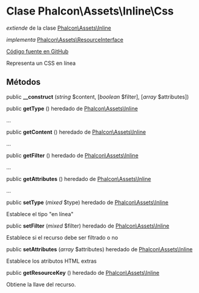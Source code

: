 # Clase **Phalcon\\Assets\\Inline\\Css**

*extiende* de la clase [Phalcon\Assets\Inline](/en/3.2/api/Phalcon_Assets_Inline)

*implementa* [Phalcon\Assets\ResourceInterface](/en/3.2/api/Phalcon_Assets_ResourceInterface)

<a href="https://github.com/phalcon/cphalcon/blob/master/phalcon/assets/inline/css.zep" class="btn btn-default btn-sm">Código fuente en GitHub</a>

Representa un CSS en línea

## Métodos

public **__construct** (*string* $content, [*boolean* $filter], [*array* $attributes])

public **getType** () heredado de [Phalcon\Assets\Inline](/en/3.2/api/Phalcon_Assets_Inline)

...

public **getContent** () heredado de [Phalcon\Assets\Inline](/en/3.2/api/Phalcon_Assets_Inline)

...

public **getFilter** () heredado de [Phalcon\Assets\Inline](/en/3.2/api/Phalcon_Assets_Inline)

...

public **getAttributes** () heredado de [Phalcon\Assets\Inline](/en/3.2/api/Phalcon_Assets_Inline)

...

public **setType** (*mixed* $type) heredado de [Phalcon\Assets\Inline](/en/3.2/api/Phalcon_Assets_Inline)

Establece el tipo "en línea"

public **setFilter** (*mixed* $filter) heredado de [Phalcon\Assets\Inline](/en/3.2/api/Phalcon_Assets_Inline)

Establece si el recurso debe ser filtrado o no

public **setAttributes** (*array* $attributes) heredado de [Phalcon\Assets\Inline](/en/3.2/api/Phalcon_Assets_Inline)

Establece los atributos HTML extras

public **getResourceKey** () heredado de [Phalcon\Assets\Inline](/en/3.2/api/Phalcon_Assets_Inline)

Obtiene la llave del recurso.